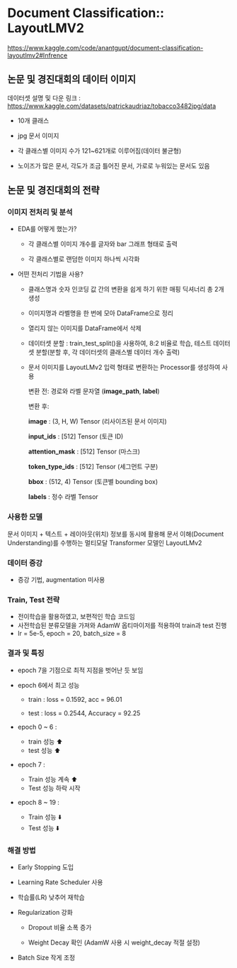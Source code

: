 # Document Classification:: LayoutLMV2

https://www.kaggle.com/code/anantgupt/document-classification-layoutlmv2#Infrence

## 논문 및 경진대회의 데이터 이미지

데이터셋 설명 및 다운 링크 : https://www.kaggle.com/datasets/patrickaudriaz/tobacco3482jpg/data

- 10개 클래스

- jpg 문서 이미지

- 각 클래스별 이미지 수가 121~621개로 이루어짐(데이터 불균형)

- 노이즈가 많은 문서, 각도가 조금 틀어진 문서, 가로로 누워있는 문서도 있음

## 논문 및 경진대회의 전략

### 이미지 전처리 및 분석
- EDA를 어떻게 했는가?
    - 각 클래스별 이미지 개수를 글자와 bar 그래프 형태로 출력
    
    - 각 클래스별로 랜덤한 이미지 하나씩 시각화

- 어떤 전처리 기법을 사용?
    - 클래스명과 숫자 인코딩 값 간의 변환을 쉽게 하기 위한 매핑 딕셔너리 총 2개 생성

    - 이미지명과 라벨명을 한 번에 모아 DataFrame으로 정리

    - 열리지 않는 이미지를 DataFrame에서 삭제

    - 데이터셋 분할 : train_test_split()을 사용하여, 8:2 비율로 학습, 테스트 데이터셋 분할(분할 후, 각 데이터셋의 클래스별 데이터 개수 출력)

    - 문서 이미지를 LayoutLMv2 입력 형태로 변환하는 Processor를 생성하여 사용
    
        변환 전: 경로와 라벨 문자열 (**image_path**, **label**)

        변환 후:

        **image** : (3, H, W) Tensor (리사이즈된 문서 이미지)

        **input_ids** : [512] Tensor (토큰 ID)

        **attention_mask** : [512] Tensor (마스크)

        **token_type_ids** : [512] Tensor (세그먼트 구분)

        **bbox** : (512, 4) Tensor (토큰별 bounding box)

        **labels** : 정수 라벨 Tensor

### 사용한 모델
문서 이미지 + 텍스트 + 레이아웃(위치) 정보를 동시에 활용해 문서 이해(Document Understanding)를 수행하는 멀티모달 Transformer 모델인 LayoutLMv2

### 데이터 증강
- 증강 기법, augmentation 미사용

### Train, Test 전략
- 전이학습을 활용하였고, 보편적인 학습 코드임
- 사전학습된 분류모델을 가져와 AdamW 옵티마이저를 적용하여 train과 test 진행
- lr = 5e-5, epoch = 20, batch_size = 8

### 결과 및 특징
- epoch 7을 기점으로 최적 지점을 벗어난 듯 보임

- epoch 6에서 최고 성능
    
    - train : loss = 0.1592, acc = 96.01

    - test : loss = 0.2544, Accuracy = 92.25

- epoch 0 ~ 6 : 
    - train 성능 ⬆️
    - test 성능 ⬆️
- epoch 7 :
    - Train 성능 계속 ⬆️
    - Test 성능 하락 시작
- epoch 8 ~ 19 :
    - Train 성능 ⬇️
    - Test 성능 ⬇️

### 해결 방법
- Early Stopping 도입

- Learning Rate Scheduler 사용

- 학습률(LR) 낮추어 재학습

- Regularization 강화

    - Dropout 비율 소폭 증가

    - Weight Decay 확인 (AdamW 사용 시 weight_decay 적절 설정)

- Batch Size 작게 조정
